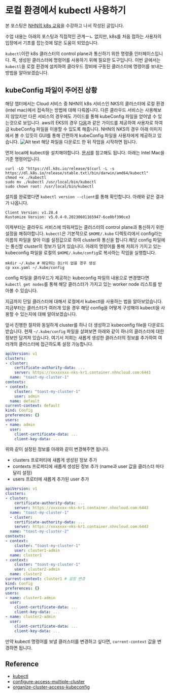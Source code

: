 # 로컬 환경에서 kubectl 사용하기

본 포스팅은 [NHN의 k8s 교육](https://www.nhncloud.com/kr/edu/attend)을 수강하고 나서 작성된 글입니다.

수업 내용는 아래의 포스팅과 직접적인 관계ㅡㄴ 없지만, k8s를 처음 접하는 사용자의 입장에서 기초를 잡는것에 많은 도움이 되었습니다.

`kubectl`이란 k8s 클러스터의 control plane과 통신하기 위한 명령줄 인터페이스입니다. 즉, 생성된 클러스터에 명령어를 사용하기 위해 필요한 도구입니다. 이번 글에서는 `kubectl`을 로컬 환경에 설치하여 클라우드 장비에 구동된 클러스터에 명령어를 보내는 방법을 알아보겠습니다.

## kubeConfig 파일이 주어진 상황

해당 챕터에서는 Cloud 서비스 중 NHN의 k8s 서비스인 NKS의 클러스터에 로컬 환경(intel mac)에서 접속하는 방법에 대해 다뤄봅니다. 다른 클라우드 서비스는 사용해보지 않았지만 다른 서비스의 경우에도 가이드를 통해 kubeConfig 파일을 얻어낼 수 있는것으로 보입니다. aws의 EKS의 경우 [다음](https://docs.aws.amazon.com/ko_kr/eks/latest/userguide/create-kubeconfig.html)과 같은 가이드를 제공하여 사용자로 하여금 kubeConfig 파일을 이용할 수 있도록 해줍니다.
NHN의 NKS의 경우 아래 이미지에서 볼 수 있듯이 GUI를 통해 간편하게 kubeConfig 파일을 사용자에게 제공하고 있습니다.
![Alt text](<스크린샷 2023-12-08 오후 2.11.12.png>)
해당 파일을 다운로드 한 뒤 작업을 시작하면 됩니다.

먼저 local에 kubectl을 설치해야합니다. [문서](https://kubernetes.io/docs/tasks/tools/)를 참고해도 됩니다. 아래는 Intel Mac을 기준 명령어입니다.

```shell
curl -LO "https://dl.k8s.io/release/$(curl -L -s https://dl.k8s.io/release/stable.txt)/bin/darwin/amd64/kubectl"
chmod +x ./kubectl
sudo mv ./kubectl /usr/local/bin/kubectl
sudo chown root: /usr/local/bin/kubectl
```

설치를 완료했다면 `kubectl version --client`를 통해 확인합니다. 아래와 같은 결과가 나옵니다.

```
Client Version: v1.28.4
Kustomize Version: v5.0.4-0.20230601165947-6ce0bf390ce3
```

이제부터는 클라우드 서비스에 띄워져있는 클러스터의 control plane과 통신하기 위한 설정을 해줘야합니다. `kubectl`은 기본적으로 `$HOME/.kube` 디렉토리에서 config라는 이름의 파일을 찾아 이를 설정값으로 하여 cluster와 통신을 합니다.해당 config 파일에는 통신할 cluster의 정보가 담겨 있습니다.
아래의 명령어를 통해 저희가 가지고 있는 kubeconfig 파일을 로컬의 `$HOME/.kube/config`로 복사하는 작업을 실행합니다.

```shell
mkdir ~/.kube # 해당하는 Dir이 없을 경우 생성
cp xxx.yaml ~/.kube/config
```

config 파일을 클라우드가 제공하는 kubeconfig 파일의 내용으로 변경했다면 `kubectl get nodes`를 통해 해당 클러스터가 가지고 있는 worker node 리스트를 받아볼 수 있습니다.

지금까지 단일 클러스터에 대해서 로컬에서 kubectl을 사용하는 법을 알아보았습니다. 지금부터는 클러스터가 여러개 있을 경우 해당 config을 어떻게 구성해야 kubectl을 사용할 수 있는지에 대해 알아보겠습니다.

앞서 진행한 절차와 동일하게 cluster를 하나 더 생성하고 kubeconfig file을 다운로드 받습니다.
현재 `~/.kube/config` 파일을 살펴보면 아래와 같이 하나의 클러스터에 대한 정보만 담겨져 있습니다.
여기서 저희는 새롭게 생성한 클러스터의 정보를 추가하여 여러개의 클러스터에 접근하도록 설정 가능합니다.

```yaml
apiVersion: v1
clusters:
- cluster:
    certificate-authority-data: ...
    server: https://xxxxxxxx-nks-kr1.container.nhncloud.com:6443
  name: "toast-my-cluster-1"
contexts:
- context:
    cluster: "toast-my-cluster-1"
    user: admin
  name: default
current-context: default
kind: Config
preferences: {}
users:
- name: admin
  user:
    client-certificate-data: ...
    client-key-data: ...
```
위와 같이 설정된 정보를 아래와 같이 변경해주면 됩니다.
- clusters 프로퍼티에 새롭게 생성된 정보 추가
- contexts 프로퍼티에 새롭게 생성된 정보 추가 (name과 user 값을 클러스터 마다 달리 설정)
- users 프로터에 새롭게 추가된 user 추가

```yaml
apiVersion: v1
clusters:
- cluster:
    certificate-authority-data: ...
    server: https://xxxxxxx-nks-kr1.container.nhncloud.com:6443
  name: "toast-my-cluster-1"
  - cluster:
    certificate-authority-data: ...
    server: https://xxxxxxx-nks-kr1.container.nhncloud.com:6443
  name: "toast-my-cluster-2"
contexts:
- context:
    cluster: "toast-my-cluster-1"
    user: cluster1-admin
  name: cluster1
- context:
    cluster: "toast-my-cluster-1"
    user: cluster2-admin
  name: cluster2
current-context: cluster1 # 설정 변경
kind: Config
preferences: {}
users:
- name: cluster1-admin
  user:
    client-certificate-data: ...
    client-key-data: ...
- name: cluster2-admin
  user:
    client-certificate-data: ...
    client-key-data: ...
```

만약 kubectl 명령어를 보낼 클러스터를 변경하고 싶다면, `current-context` 값을 변경하면 됩니다.

## Reference

- [kubectl](https://kubernetes.io/docs/reference/kubectl/)
- [configure-access-multiple-cluster](https://kubernetes.io/docs/tasks/access-application-cluster/configure-access-multiple-clusters/)
- [organize-cluster-access-kubeconfig](https://kubernetes.io/docs/concepts/configuration/organize-cluster-access-kubeconfig/)
